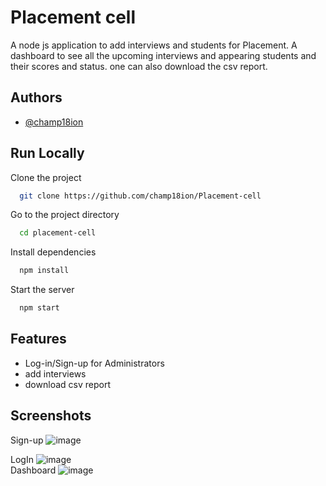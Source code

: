 
# Placement cell

A node js application to add interviews and students for Placement. A dashboard to see all the upcoming interviews and appearing students and their scores and status.
one can also download the csv report.


## Authors

- [@champ18ion](https://www.github.com/champ18ion)


## Run Locally

Clone the project

```bash
  git clone https://github.com/champ18ion/Placement-cell
```

Go to the project directory

```bash
  cd placement-cell
```

Install dependencies

```bash
  npm install
```

Start the server

```bash
  npm start
```


## Features

- Log-in/Sign-up for Administrators
- add interviews
- download csv report


## Screenshots
Sign-up
![image](https://user-images.githubusercontent.com/113764445/221911008-dedcbe7b-c9ed-4e32-92fb-3da1298c49ac.png)
<br/>

LogIn
![image](https://user-images.githubusercontent.com/113764445/221910855-d9091bff-dc3f-4a7a-bc4f-03934313e15b.png)
<br/>
Dashboard
![image](https://user-images.githubusercontent.com/113764445/221910693-9bcbffcc-f834-4ad4-b81e-8a4c1e1a3942.png)



